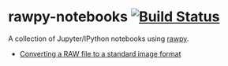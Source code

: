 # rawpy-notebooks [![Build Status](https://travis-ci.org/neothemachine/rawpy-notebooks.svg?branch=master)](https://travis-ci.org/neothemachine/rawpy-notebooks)

A collection of Jupyter/IPython notebooks using [rawpy](https://github.com/neothemachine/rawpy).

- [Converting a RAW file to a standard image format](http://nbviewer.jupyter.org/github/neothemachine/rawpy-notebooks/blob/master/simple-convert/simple-convert.ipynb)
